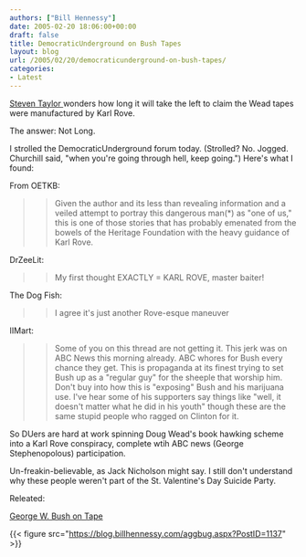 ```yaml
---
authors: ["Bill Hennessy"]
date: 2005-02-20 18:06:00+00:00
draft: false
title: DemocraticUnderground on Bush Tapes
layout: blog
url: /2005/02/20/democraticunderground-on-bush-tapes/
categories:
- Latest
---
```


[Steven Taylor ](https://www.poliblogger.com/index.php?p=6277)wonders how long it will take the left to claim the Wead tapes were manufactured by Karl Rove. 




The answer: Not Long.




I strolled the DemocraticUnderground forum today. (Strolled? No. Jogged. Churchill said, "when you're going through hell, keep going.") Here's what I found:




From OETKB:




> 

> 
> > 

>> 
>> Given the author and its less than revealing information and a veiled attempt to portray this dangerous man(*) as "one of us," this is one of those stories that has probably emenated from the bowels of the Heritage Foundation with the heavy guidance of Karl Rove.
>> 
>> 
> 
> 




DrZeeLit:




> 

> 
> > 

>> 
>> My first thought EXACTLY = KARL ROVE, master baiter! 
>> 
>> 
> 
> 




The Dog Fish:




> 

> 
> > 

>> 
>> I agree it's just another Rove-esque maneuver
>> 
>> 
> 
> 




IIMart:




> 

> 
> > 

>> 
>> Some of you on this thread are not getting it. This jerk was on ABC News this morning already. ABC whores for Bush every chance they get. This is propaganda at its finest trying to set Bush up as a "regular guy" for the sheeple that worship him. Don't buy into how this is "exposing" Bush and his marijuana use. I've hear some of his supporters say things like "well, it doesn't matter what he did in his youth" though these are the same stupid people who ragged on Clinton for it. 
>> 
>> 
> 
> 




So DUers are hard at work spinning Doug Wead's book hawking scheme into a Karl Rove conspiracy, complete wtih ABC news (George Stephenopolous) participation.




Un-freakin-believable, as Jack Nicholson might say. I still don't understand why these people weren't part of the St. Valentine's Day Suicide Party. 




Releated:




[George W. Bush on Tape](https://blog.billhennessy.com/blogs/hennessys_view/archive/2005/02/19/1134.aspx)




{{< figure src="https://blog.billhennessy.com/aggbug.aspx?PostID=1137" >}}

